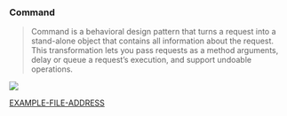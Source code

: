 ### Command

> Command is a behavioral design pattern that turns a request into a stand-alone object that contains all information about the request. This transformation lets you pass requests as a method arguments, delay or queue a request’s execution, and support undoable operations.

<img src="https://github.com/jafari-dev/oop-expert-with-typescript/assets/37804060/c685b9d8-f7a5-4915-b75c-4e897fe70014"/>

[EXAMPLE-FILE-ADDRESS](/Examples/DP/Command.ts)
